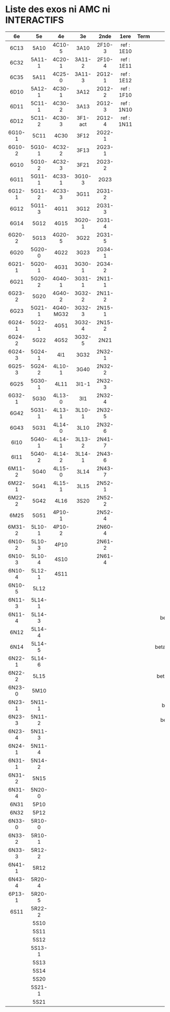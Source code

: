 # Liste des exos ni AMC ni INTERACTIFS

|6e|5e|4e|3e|2nde|1ere|Term|Reste|
|:-:|:-:|:-:|:-:|:-:|:-:|:-:|:-:|
|6C13|5A10|4C10-5|3A10|2F10-3|ref : 1E10||CM020|
|6C32|5A11-1|4C20-1|3A11-2|2F10-4|ref : 1E11||CM021|
|6C35|5A11|4C25-0|3A11-3|2G12-1|ref : 1E12||PEA11-1|
|6D10|5A12-1|4C30-1|3A12|2G12-2|ref : 1F10||PEA11|
|6D11|5C11-1|4C30-2|3A13|2G12-3|ref : 1N10||P003|
|6D12|5C11-2|4C30-3|3F1-act|2G12-4|ref : 1N11||P004|
|6G10-1|5C11|4C30|3F12|2G22-1|||P005|
|6G10-2|5G10-1|4C32-2|3F13|2G23-1|||P006|
|6G10|5G10-2|4C32-3|3F21|2G23-2|||P007|
|6G11|5G11-1|4C33-1|3G10-3|2G23|||P008|
|6G12-1|5G11-2|4C33-3|3G11|2G31-2|||P009|
|6G12|5G11-3|4G11|3G12|2G31-3|||P010|
|6G14|5G12|4G15|3G20-1|2G31-4|||P011|
|6G20-2|5G13|4G20-5|3G22|2G31-5|||P012|
|6G20|5G20-0|4G22|3G23|2G34-1|||P013|
|6G21-1|5G20-1|4G31|3G30-1|2G34-2|||P014|
|6G21|5G20-2|4G40-1|3G31-1|2N11-1|||beta2F31|
|6G23-2|5G20|4G40-2|3G32-2|2N11-2|||beta2N60-X1|
|6G23|5G21-1|4G40-MG32|3G32-3|2N15-1|||beta2N60-X2|
|6G24-1|5G22-1|4G51|3G32-4|2N15-2|||beta3F23|
|6G24-2|5G22|4G52|3G32-5|2N21|||beta3G15|
|6G24-3|5G24-1|4I1|3G32|2N32-1|||beta3G41|
|6G25-3|5G24-2|4L10-1|3G40|2N32-2|||beta3s21|
|6G25|5G30-1|4L11|3I1-1|2N32-3|||beta4C31|
|6G32-1|5G30|4L13-0|3I1|2N32-4|||beta4G20-3|
|6G42|5G31-1|4L13-1|3L10-1|2N32-5|||beta4G20-4|
|6G43|5G31|4L14-0|3L10|2N32-6|||beta6C33-1|
|6I10|5G40-1|4L14-1|3L13-2|2N41-7|||beta6test2|
|6I11|5G40-2|4L14-2|3L14-1|2N43-6|||beta6test2021|
|6M11-2|5G40|4L15-0|3L14|2N43-7|||betaAsymptotesObliques|
|6M22-1|5G41|4L15-1|3L15|2N52-1|||betaComplexes|
|6M22-2|5G42|4L16|3S20|2N52-2|||betaDivisionsDePolynomes|
|6M25|5G51|4P10-1||2N52-4|||betaEq1erDegreDansC|
|6M31-2|5L10-1|4P10-2||2N60-4|||betaEq2eDegAvecParam|
|6N10-2|5L10-3|4P10||2N61-2|||betaEqCarreDansC|
|6N10-3|5L10-4|4S10||2N61-4|||betaEqValAbs|
|6N10-4|5L12-1|4S11|||||betaEquationsLog|
|6N10-5|5L12||||||betaExo3d|
|6N11-3|5L14-1||||||betaExoSimpleMatthieu|
|6N11-4|5L14-3||||||betaModele10_simple_question-reponse|
|6N12|5L14-4||||||betaModele11_parametrable|
|6N14|5L14-5||||||betaModele20_plusieurs_types_de_questions|
|6N22-1|5L14-6||||||betaModele21_parametrables|
|6N22-2|5L15||||||betaModele30_constructions_géométriques|
|6N23-0|5M10||||||betaModele31_parametrables|
|6N23-1|5N11-1||||||betaModele40_tableau_proportionnalite|
|6N23-3|5N11-2||||||betaModele41_tableau_signes_variations|
|6N23-4|5N11-3||||||betaProbaAouB|
|6N24-1|5N11-4||||||betaProbabilites|
|6N31-1|5N14-2||||||betaPuissances|
|6N31-2|5N15||||||betaSpline|
|6N31-4|5N20-0||||||betaSys2x2CombLin|
|6N31|5P10||||||betaTracerParabole|
|6N32|5P12||||||betarotation3d|
|6N33-0|5R10-0||||||betatrinome|
|6N33-2|5R10-1||||||moule_a_exo_mathalea|
|6N33-3|5R12-2||||||moule_a_exo_mathalea2d|
|6N41-1|5R12||||||c3C10-2|
|6N43-4|5R20-4||||||c3N10|
|6P13-1|5R20-5||||||c3N23|
|6S11|5R22-2|||||||
||5S10|||||||
||5S11|||||||
||5S12|||||||
||5S13-1|||||||
||5S13|||||||
||5S14|||||||
||5S20|||||||
||5S21-1|||||||
||5S21|||||||
